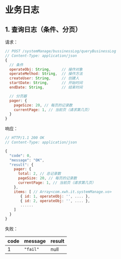 # 业务日志

## 1. 查询日志（条件、分页）

请求：

```javascript
// POST /systemManage/bussinessLog/queryBusinessLog
// Content-Type: application/json
{
  // 条件
  operateObj: String,     // 操作对象
  operateMethod: String,  // 操作方法
  createUser: String,     // 创建人
  startDate: String,      // 开始时间
  endDate: String,        // 结束时间

  // 分页器
  pager: {
    pageSize: 20, // 每页的记录数
    currentPage: 1, // 当前页（请求第几页）
  }
}
```

响应：

```javascript
// HTTP/1.1 200 OK
// Content-Type: application/json

{
  "code": 0,
  "message": "OK",
  "result": {
    pager: {
      total: 2, // 总记录数
      pageSize: 20, // 每页的记录数
      currentPage: 1, // 当前页（请求第几页）
    },
    items: [ // Array<com.xwh.it.systemManage.vo>
       { id: 1, operateObj: '', .... },
       { id: 2, operateObj: '', .... },
       ......
    ]
  }
}
```

失败：

| code | message | result |
| - | - | - |
| 1 | `"fail"` | null |
